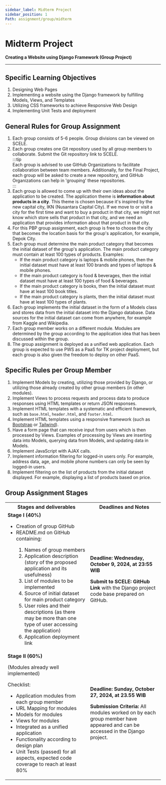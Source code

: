```yaml
---
sidebar_label: Midterm Project
sidebar_position: 1
Path: assignment/group/midterm
---
```


# Midterm Project

**Creating a Website using Django Framework (Group Project)**

---

## Specific Learning Objectives

1. Designing Web Pages
2. Implementing a website using the Django framework by fulfilling Models, Views, and Templates
3. Utilizing CSS frameworks to achieve Responsive Web Design
4. Implementing Unit Tests and deployment

## General Rules for Group Assignment

1. Each group consists of 5-6 people. Group divisions can be viewed on SCELE.
2. Each group creates one Git repository used by all group members to collaborate. Submit the Git repository link to SCELE.  
:::tip  
Each group is advised to use GitHub Organizations to facilitate collaboration between team members. Additionally, for the Final Project, each group will be asked to create a new repository, and GitHub Organizations can help in 'grouping' these repositories.  
:::  
3. Each group is allowed to come up with their own ideas about the application to be created. The application theme is **information about products in a city**. This theme is chosen because it's inspired by the new capital city, IKN (Nusantara Capital City). If we move to or visit a city for the first time and want to buy a product in that city, we might not know which store sells that product in that city, and we need an application that provides information about that product in that city.
4. For this PBP group assignment, each group is free to choose the city that becomes the location basis for the group's application, for example, Depok City.
5. Each group must determine the main product category that becomes the initial dataset of the group's application. The main product category must contain at least 100 types of products. Examples:
    - If the main product category is laptops & mobile phones, then the initial dataset must have at least 100 brands and types of laptops & mobile phones.
    - If the main product category is food & beverages, then the initial dataset must have at least 100 types of food & beverages.
    - If the main product category is books, then the initial dataset must have at least 100 book titles.
    - If the main product category is plants, then the initial dataset must have at least 100 types of plants.
6. Each group implements the initial dataset in the form of a Models class and stores data from the initial dataset into the Django database. Data sources for the initial dataset can come from anywhere, for example from Kaggle and Wikipedia.
7. Each group member works on a different module. Modules are determined by the group according to the application idea that has been discussed within the group.
8. The group assignment is deployed as a unified web application. Each group is expected to use PWS as a PaaS for TK project deployment, but each group is also given the freedom to deploy on other PaaS.

## Specific Rules per Group Member

1. Implement Models by creating, utilizing those provided by Django, or utilizing those already created by other group members (in other modules).
2. Implement Views to process requests and process data to produce responses using HTML templates or return JSON responses.
3. Implement HTML templates with a systematic and efficient framework, such as `base.html`, `header.html`, and `footer.html`.
4. Implement HTML templates using a responsive framework (such as [Bootstrap](https://getbootstrap.com/) or [Tailwind](https://tailwindcss.com/)).
5. Have a form page that can receive input from users which is then processed by Views. Examples of processing by Views are inserting data into Models, querying data from Models, and updating data in Models.
6. Implement JavaScript with AJAX calls.
7. Implement information filtering for logged-in users only. For example, address data, age, and mobile phone numbers can only be seen by logged-in users.
8. Implement filtering on the list of products from the initial dataset displayed. For example, displaying a list of products based on price.

## Group Assignment Stages

<table>
    <tr>
        <th>Stages and deliverables</th>
        <th>Deadlines and Notes</th>
    </tr>
    <tr>
        <td>
            <b>Stage I (40%)</b>
            <ul>
                <li>Creation of group GitHub</li>
                <li>README.md on GitHub containing:</li>
                    <ol>
                        <li>Names of group members</li>
                        <li>Application description (story of the proposed application and its usefulness)</li>
                        <li>List of modules to be implemented</li>
                        <li>Source of initial dataset for main product category</li>
                        <li>User roles and their descriptions (as there may be more than one type of user accessing the application)</li>
                        <li>Application deployment link</li>
                    </ol>
            </ul>
        </td>
        <td>
            <b>Deadline: Wednesday, October 9, 2024, at 23:55 WIB</b>
            <p><b>Submit to SCELE: GitHub Link</b> with the Django project code base prepared on GitHub.</p>
        </td>
    </tr>
    <tr>
        <td>
            <b>Stage II (60%)</b>
            <p>(Modules already well implemented)</p>
            <p>Checklist:</p>
            <ul>
                <li>Application modules from each group member</li>
                <li>URL Mapping for modules</li>
                <li>Models for modules</li>
                <li>Views for modules</li>
                <li>Integrated as a unified application</li>
                <li>Functionality according to design plan</li>
                <li>Unit Tests (passed) for all aspects, expected code coverage to reach at least 80%</li>
            </ul>
        </td>
        <td>
            <b>Deadline: Sunday, October 27, 2024, at 23.55 WIB</b>
            <p><b>Submission Criteria:</b> All modules worked on by each group member have appeared and can be accessed in the Django project.</p>
        </td>
    </tr>
</table>
